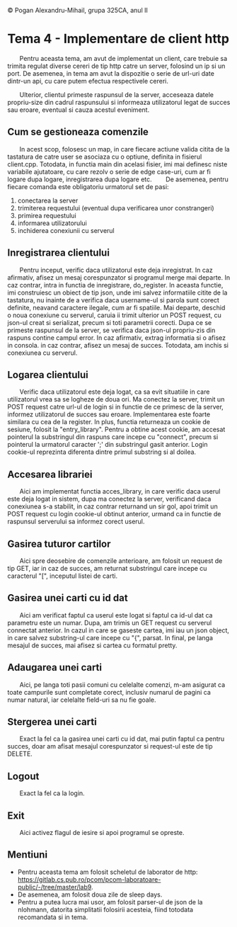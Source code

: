 &copy; Pogan Alexandru-Mihail, grupa 325CA, anul II

# Tema 4 - Implementare de client http

&nbsp;&nbsp;&nbsp;&nbsp;&nbsp;&nbsp; Pentru aceasta tema, am avut de implementat un client, care trebuie sa trimita regulat diverse cereri de tip http catre un server, folosind un ip si un port. De asemenea, in tema am avut la dispozitie o serie de url-uri date dintr-un api, cu care putem efectua respectivele cereri. 

&nbsp;&nbsp;&nbsp;&nbsp;&nbsp;&nbsp; Ulterior, clientul primeste raspunsul de la server, acceseaza datele propriu-size din cadrul raspunsului si informeaza utilizatorul legat de succes sau eroare, eventual si cauza acestul eveniment.

## Cum se gestioneaza comenzile
&nbsp;&nbsp;&nbsp;&nbsp;&nbsp;&nbsp; In acest scop, folosesc un map, in care fiecare actiune valida citita de la tastatura de catre user se asociaza cu o optiune, definita in fisierul client.cpp. Totodata, in functia main din acelasi fisier, imi mai definesc niste variabile ajutatoare, cu care rezolv o serie de edge case-uri, cum ar fi logare dupa logare, inregistrarea dupa logare etc.
&nbsp;&nbsp;&nbsp;&nbsp;&nbsp;&nbsp; De asemenea, pentru fiecare comanda este obligatoriu urmatorul set de pasi:
1. conectarea la server
2. trimiterea requestului (eventual dupa verificarea unor constrangeri)
3. primirea requestului
4. informarea utilizatorului 
5. inchiderea conexiunii cu serverul

## Inregistrarea clientului

&nbsp;&nbsp;&nbsp;&nbsp;&nbsp;&nbsp; Pentru inceput, verific daca utilizatorul este deja inregistrat. In caz afirmativ, afisez un mesaj corespunzator si programul merge mai departe. In caz contrar, intra in functia de inregistrare, do_register. In aceasta functie, imi construiesc un obiect de tip json, unde imi salvez informatiile citite de la tastatura, nu inainte de a verifica daca username-ul si parola sunt corect definite, neavand caractere ilegale, cum ar fi spatiile. Mai departe, deschid o noua conexiune cu serverul, caruia ii trimit ulterior un POST request, cu json-ul creat si serializat, precum si toti parametrii corecti. Dupa ce se primeste raspunsul de la server, se verifica daca json-ul propriu-zis din raspuns contine campul error. In caz afirmativ, extrag informatia si o afisez in consola. in caz contrar, afisez un mesaj de succes. Totodata, am inchis si conexiunea cu serverul.

## Logarea clientului

&nbsp;&nbsp;&nbsp;&nbsp;&nbsp;&nbsp; Verific daca utilizatorul este deja logat, ca sa evit situatiile in care utilizatorul vrea sa se logheze de doua ori. Ma conectez la server, trimit un POST request catre url-ul de login si in functie de ce primesc de la server, informez utilizatorul de succes sau eroare. Implementarea este foarte similara cu cea de la register. In plus, functia returneaza un cookie de sesiune, folosit la "entry_library". Pentru a obtine acest cookie, am accesat pointerul la substringul din raspuns care incepe cu "connect", precum si pointerul la urmatorul caracter ';' din substringul gasit anterior. Login cookie-ul reprezinta diferenta dintre primul substring si al doilea. 

## Accesarea librariei

&nbsp;&nbsp;&nbsp;&nbsp;&nbsp;&nbsp; Aici am implementat functia acces_library, in care verific daca userul este deja logat in sistem, dupa ma conectez la server, verificand daca conexiunea s-a stabilit, in caz contrar returnand un sir gol, apoi trimit un POST request cu login cookie-ul obtinut anterior, urmand ca in functie de raspunsul serverului sa informez corect userul.

## Gasirea tuturor cartilor

&nbsp;&nbsp;&nbsp;&nbsp;&nbsp;&nbsp; Aici spre deosebire de comenzile anterioare, am folosit un request de tip GET, iar in caz de succes, am returnat substringul care incepe cu caracterul "[", inceputul listei de carti.

## Gasirea unei carti cu id dat

&nbsp;&nbsp;&nbsp;&nbsp;&nbsp;&nbsp; Aici am verificat faptul ca userul este logat si faptul ca id-ul dat ca parametru este un numar. Dupa, am trimis un GET request cu serverul connectat anterior. In cazul in care se gaseste cartea, imi iau un json object, in care salvez substring-ul care incepe cu "{", parsat. In final, pe langa mesajul de succes, mai afisez si cartea cu formatul pretty.

## Adaugarea unei carti

&nbsp;&nbsp;&nbsp;&nbsp;&nbsp;&nbsp; Aici, pe langa toti pasii comuni cu celelalte comenzi, m-am asigurat ca toate campurile sunt completate corect, inclusiv numarul de pagini ca numar natural, iar celelalte field-uri sa nu fie goale.

## Stergerea unei carti

&nbsp;&nbsp;&nbsp;&nbsp;&nbsp;&nbsp; Exact la fel ca la gasirea unei carti cu id dat, mai putin faptul ca pentru succes, doar am afisat mesajul corespunzator si request-ul este de tip DELETE.

## Logout

&nbsp;&nbsp;&nbsp;&nbsp;&nbsp;&nbsp; Exact la fel ca la login.

## Exit

&nbsp;&nbsp;&nbsp;&nbsp;&nbsp;&nbsp; Aici activez flagul de iesire si apoi programul se opreste.

## Mentiuni

* Pentru aceasta tema am folosit scheletul de laborator de http: https://gitlab.cs.pub.ro/pcom/pcom-laboratoare-public/-/tree/master/lab9. 
* De asemenea, am folosit doua zile de sleep days.
* Pentru a putea lucra mai usor, am folosit parser-ul de json de la nlohmann, datorita simplitatii folosirii acesteia, fiind totodata recomandata si in tema.
